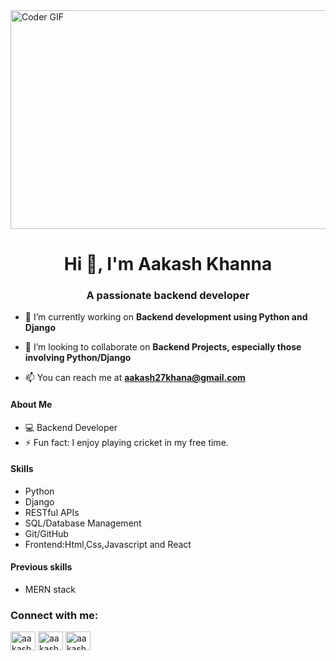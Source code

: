 <img alt="Coder GIF" height="350" width="1050" src="https://cdn.dribbble.com/users/730703/screenshots/6581243/avento.gif" />
<h1 align="center">Hi 👋, I'm Aakash Khanna</h1>
<h3 align="center">A passionate backend developer</h3>



- 🔭 I’m currently working on **Backend development using Python and Django**

- 👯 I’m looking to collaborate on **Backend Projects, especially those involving Python/Django**

- 📫 You can reach me at **aakash27khana@gmail.com**

#### About Me
- 💻 Backend Developer 
- ⚡ Fun fact: I enjoy playing cricket in my free time.

#### Skills
- Python
- Django
- RESTful APIs
- SQL/Database Management
- Git/GitHub
- Frontend:Html,Css,Javascript and React

#### Previous skills
- MERN stack

<h3 align="left">Connect with me:</h3>
<p align="left">
<a href="https://instagram.com/aakashk._" target="blank"><img align="center" src="https://raw.githubusercontent.com/rahuldkjain/github-profile-readme-generator/master/src/images/icons/Social/instagram.svg" alt="aakashk._" height="30" width="40" /></a>
<a href="https://www.hackerrank.com/aakash27khana" target="blank"><img align="center" src="https://raw.githubusercontent.com/rahuldkjain/github-profile-readme-generator/master/src/images/icons/Social/hackerrank.svg" alt="aakash27khana" height="30" width="40" /></a>
<a href="https://www.leetcode.com/aakash27khana" target="blank"><img align="center" src="https://raw.githubusercontent.com/rahuldkjain/github-profile-readme-generator/master/src/images/icons/Social/leet-code.svg" alt="aakash27khana" height="30" width="40" /></a>
</p>

